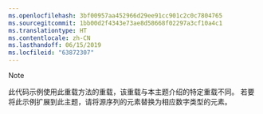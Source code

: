 ```yaml
---
ms.openlocfilehash: 3bf00957aa452966d29ee91cc901c2c0c7804765
ms.sourcegitcommit: 1bb00d2f4343e73ae8d58668f02297a3cf10a4c1
ms.translationtype: HT
ms.contentlocale: zh-CN
ms.lasthandoff: 06/15/2019
ms.locfileid: "63872307"
---
```

> [!NOTE]
>  此代码示例使用此重载方法的重载，该重载与本主题介绍的特定重载不同。 若要将此示例扩展到此主题，请将源序列的元素替换为相应数字类型的元素。